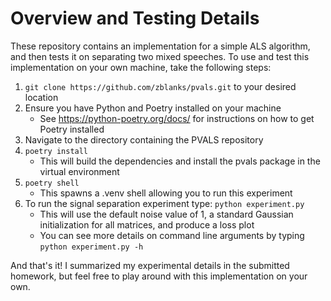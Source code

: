 # Overview and Testing Details
These repository contains an implementation for a simple ALS algorithm,
and then tests it on separating two mixed speeches.
To use and test this implementation on your own machine,
take the following steps:

1. `git clone https://github.com/zblanks/pvals.git` to your desired location
2. Ensure you have Python and Poetry installed on your machine
    * See https://python-poetry.org/docs/ for instructions on how to get Poetry installed
3. Navigate to the directory containing the PVALS repository
4. `poetry install`
    * This will build the dependencies 
    and install the pvals package in the virtual environment
5. `poetry shell`
    * This spawns a .venv shell allowing you to run this experiment
6. To run the signal separation experiment
type: `python experiment.py`
    * This will use the default noise value of 1,
    a standard Gaussian initialization for all matrices,
    and produce a loss plot
    * You can see more details on command line arguments by typing `python experiment.py -h`

And that's it! I summarized my experimental details in the submitted homework,
but feel free to play around with this implementation on your own.
